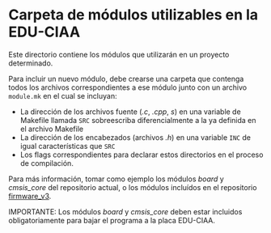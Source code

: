 # Carpeta de módulos utilizables en la EDU-CIAA

Este directorio contiene los módulos que utilizarán en un proyecto determinado.

Para incluir un nuevo módulo, debe crearse una carpeta que contenga todos los archivos correspondientes a ese módulo junto con un archivo `module.mk` en el cual se incluyan:

* La dirección de los archivos fuente (*.c*, *.cpp*, *s*) en una variable de Makefile llamada `SRC` sobreescriba diferencialmente a la ya definida en el archivo Makefile
* La dirección de los encabezados (archivos *.h*) en una variable `INC` de igual características que `SRC`
* Los flags correspondientes para declarar estos directorios en el proceso de compilación.

Para más información, tomar como ejemplo los módulos *board* y *cmsis_core* del repositorio actual, o los módulos incluídos en el repositorio [firmware_v3](https://github.com/epernia/firmware_v3/tree/master/libs).

IMPORTANTE: Los módulos *board* y *cmsis_core* deben estar incluidos obligatoriamente para bajar el programa a la placa EDU-CIAA.
